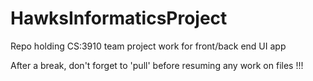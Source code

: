 # HawksInformaticsProject
Repo holding CS:3910 team project work for front/back end UI app


After a break, don't forget to 'pull' before resuming any work on files !!!
